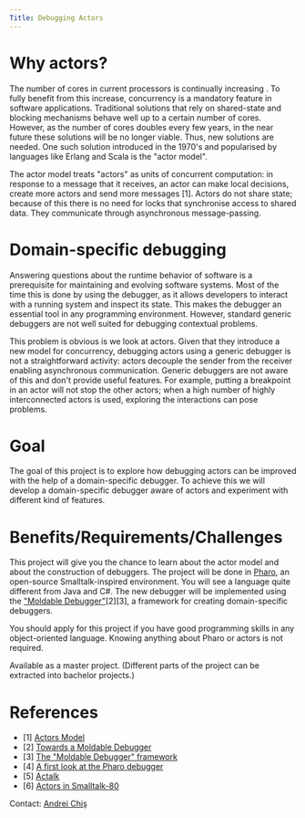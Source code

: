 ```yaml
---
Title: Debugging Actors
---
```


# Why actors?

The number of cores in current processors is continually increasing . To fully benefit from this increase, concurrency is a mandatory feature in software applications. Traditional solutions that rely on shared-state and blocking mechanisms behave well up to a certain number of cores. However, as the number of cores doubles every few years, in the near future these solutions will be no longer viable. Thus, new solutions are needed. One such solution introduced in the 1970's and popularised by languages like Erlang and Scala is the "actor model".

The actor model  treats "actors" as units of concurrent computation: in response to a message that it receives, an actor can make local decisions, create more actors and send more messages [1]. Actors do not share state; because of this there is no need for locks that synchronise access to shared data. They communicate through asynchronous message-passing.



# Domain-specific debugging


Answering questions about the runtime behavior of software is a prerequisite for maintaining and evolving software systems. Most of the time this is done by using the debugger, as it allows developers to interact with a running system and inspect its state. This makes the debugger an essential tool in any programming environment. However, standard generic debuggers are not well suited for debugging contextual problems. 

This problem is obvious is we look at actors. Given that they introduce a new model for concurrency, debugging actors using a generic debugger is not a straightforward activity: actors decouple the sender from the receiver enabling asynchronous communication. Generic debuggers are not aware of this and don't provide useful features. For example, putting a breakpoint in an actor will not stop the other actors; when a high number of highly interconnected actors is used, exploring the interactions can pose problems.

# Goal

The goal of this project is to explore how debugging actors can be improved with the help of a domain-specific debugger. To achieve this we will develop a domain-specific debugger aware of actors and experiment with different kind of features.

# Benefits/Requirements/Challenges

This project will give you the chance to learn about the actor model and about the construction of debuggers. The project will be done in [Pharo](http://www.pharo-project.org/%20), an open-source Smalltalk-inspired environment. You will see a language quite different from Java and C#. The new debugger will be implemented using the ["Moldable Debugger"](http://scg.unibe.ch/research/moldabledebugger)[2][3], a framework for creating domain-specific debuggers.

You should apply for this project if you have good programming skills in any object-oriented language. Knowing anything about Pharo or actors is not required.

Available as a master project. (Different parts of the project can be extracted into bachelor projects.)

# References


-  [1] [Actors Model](http://en.wikipedia.org/wiki/Actor_model)
-  [2] [Towards a Moldable Debugger](http://rmod.lille.inria.fr/archives/dyla13/dyla13_4_Towards_a_Moldable_Debugger.pdf)
-  [3] [The "Moldable Debugger" framework](http://scg.unibe.ch/research/moldabledebugger)
-  [4] [A first look at the Pharo debugger](http://chisvasileandrei.wordpress.com/2013/10/24/a-first-look-at-the-pharo-debugger/)
-  [5] [Actalk](http://www.researchgate.net/publication/2727006_Actalk_a_Testbed_for_Classifying_and_Designing_Actor_Languages_in_the_Smalltalk-80_Environment/file/9fcfd50bc758f55222.pdf)
-  [6] [Actors in Smalltalk-80](http://citeseerx.ist.psu.edu/viewdoc/download?doi=10.1.1.41.7827&rep=rep1&type=pdf%20)

Contact: [Andrei Chiş](%base_url%/staff/andreichis)
